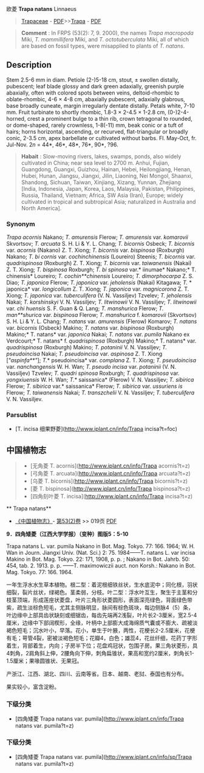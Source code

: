 欧菱 **Trapa natans** Linnaeus

> [Trapaceae](http://www.iplant.cn/info/Trapaceae?t=foc) - [PDF](http://www.iplant.cn/foc/pdf/Trapaceae.pdf)>>[Trapa](http://www.iplant.cn/info/Trapa?t=foc) - [PDF](http://www.iplant.cn/foc/pdf/Trapa.pdf)


> **Comment** : 
> In FRPS (53(2): 7, 9. 2000), the names *Trapa macropoda* Miki, *T. mammillifera* Miki, and *T. octotuberculata* Miki, all of which are based on fossil types, were misapplied to plants of *T. natans*.

## Description

Stem 2.5-6 mm in diam. Petiole (2-)5-18 cm, stout, ± swollen distally, pubescent; leaf blade glossy and dark green adaxially, greenish purple abaxially, often with colored spots between veins, deltoid-rhombic to oblate-rhombic, 4-6 × 4-8 cm, abaxially pubescent, adaxially glabrous, base broadly cuneate, margin irregularly dentate distally. Petals white, 7-10 mm. Fruit turbinate to shortly rhombic, 1.8-3 × 2-4.5 × 1-2.8 cm, (0-)2-4-horned, crest a prominent bulge to a thin rib, crown tetragonal to rounded, or dome-shaped, rarely crownless, 1-8(-11) mm, beak conic or a tuft of hairs; horns horizontal, ascending, or recurved, flat-triangular or broadly conic, 2-3.5 cm, apex barbellate or cultivated without barbs. Fl. May-Oct, fr. Jul-Nov. 2*n* = 44*, 46*, 48*, 76*, 90*, ?96.


> **Habait** : 
> Slow-moving rivers, lakes, swamps, ponds, also widely cultivated in China; near sea level to 2700 m. Anhui, Fujian, Guangdong, Guangxi, Guizhou, Hainan, Hebei, Heilongjiang, Henan, Hubei, Hunan, Jiangsu, Jiangxi, Jilin, Liaoning, Nei Mongol, Shaanxi, Shandong, Sichuan, Taiwan, Xinjiang, Xizang, Yunnan, Zhejiang [India, Indonesia, Japan, Korea, Laos, Malaysia, Pakistan, Philippines, Russia, Thailand, Vietnam; Africa, SW Asia (Iran), Europe; widely cultivated in tropical and subtropical Asia; naturalized in Australia and North America].

### Synonym
*Trapa acornis* Nakano; *T. amurensis* Flerow; *T. amurensis* var. *komarovii* Skvortsov; *T. arcuata* S. H. Li & Y. L. Chang; *T. bicornis* Osbeck; *T. bicornis* var. *acornis* (Nakano) Z. T. Xiong; *T. bicornis* var. *bispinosa* (Roxburgh) Nakano; *T. bi* *cornis* var. *cochinchinensis* (Loureiro) Steenis; *T. bicornis* var. *quadrispinosa* (Roxburgh) Z. T. Xiong; *T. bicornis* var. *taiwanensis* (Nakai) Z. T. Xiong; *T. bispinosa* Roxburgh; *T. bi* *spinosa* var.* iinumae* Nakano;* T. chinensis* Loureiro; *T. cochin**chinensis* Loureiro; *T. dimorphocarpa* Z. S. Diao; *T. japonica* Flerow; *T. japonica* var. *jeholensis* (Nakai) Kitagawa; *T.* * japonica* var. *longicollum* Z. T. Xiong; *T. japonica* var. *magnicorona* Z. T. Xiong; *T. japonica* var. *tuberculifera* (V. N. Vassiljev) Tzvelev; *T. jeholensis* Nakai; *T. korshinskyi* V. N. Vassiljev; *T. litwinowii* V. N. Vassiljev; *T. litwinowii* var. *chi* *huensis* S. F. Guan & Q. Lang; *T. manshurica* Flerow; *T. man**shurica* var. *bispinosa* Flerow; *T. manshurica* f. *komarovii* (Skvortsov) S. H. Li & Y. L. Chang; *T. natans* var. *amurensis* (Flerow) Komarov; *T. natans* var. *bicornis* (Osbeck) Makino; *T. natans* var. *bispinosa* (Roxburgh) Makino;* T. natans* var. *japonica* Nakai; *T. natans* var. *pumila* Nakano ex Verdcourt;* T. natans* f. *quadrispinosa* (Roxburgh) Makino;* T. natans* var. *quadrispinosa* (Roxburgh) Makino; *T. potaninii* V. N. Vassiljev; *T. pseudoincisa* Nakai; *T. pseudoincisa* var. *aspinosa* Z. T. Xiong [*\"aspinfa**\"*]; *T.** pseudoincisa* var. *complana* Z. T. Xiong; *T. pseudoincisa* var. *nanchangensis* W. H. Wan; *T. pseudo* *incisa* var. *potaninii* (V. N. Vassiljev) Tzvelev; *T. quadri* *spinosa* Roxburgh; *T. quadrispinosa* var. *yongxiuensis* W. H. Wan; *T.** saissanica* (Flerow) V. N. Vassiljev; *T.* *sibirica* Flerow; *T. sibirica* var.* saissanica* Flerow; *T. sibirica* var. *ussuriens* *is* Flerow; *T. taiwanensis* Nakai; *T. transzchelii* V. N. Vassiljev; *T. tuberculifera* V. N. Vassiljev.

### Parsublist

* [T.  incisa  细果野菱](http://www.iplant.cn/info/Trapa incisa?t=foc)


## 中国植物志

> * [无角菱  T.  acornis](http://www.iplant.cn/info/Trapa acornis?t=z)
> * [弓角菱  T.  arcuata](http://www.iplant.cn/info/Trapa arcuata?t=z)
> * [乌菱  T.  bicornis](http://www.iplant.cn/info/Trapa bicornis?t=z)
> * [菱  T.  bispinosa](http://www.iplant.cn/info/Trapa bispinosa?t=z)
> * [四角刻叶菱  T.  incisa](http://www.iplant.cn/info/Trapa incisa?t=z)


** Trapa natans**

* [《中国植物志》](http://www.iplant.cn/frps)- [第53(2)卷](http://www.iplant.cn/frps/vol/53(2)) >> 019页 [PDF](http://www.iplant.cn/frps/pdf/53(2)/019.pdf)


**9．四角矮菱（江西大学学报）（变种）图版5：5-10**

Trapa natans L. var. pumila Nakano in Bot. Mag. Tokyo. 77: 166. 1964; W. H. Wan in Journ. Jiangxi Univ. (Nat. Sci.) 2: 75. 1984——T. natans L. var incisa Makino in Bot. Mag. Tokyo. 22: 171, 1908, p. p. ; Nakano in Bot. Jahrb. 50: 454, tab. 2. 1913. p. p. ——T. maximowiczii auct. non Korsh.: Nakano in Bot. Mag. Tokyo. 77: 166. 1964.

一年生浮水水生草本植物。根二型：着泥根细铁丝状，生水底泥中；同化根，羽状细裂，裂片丝状，绿褐色。茎柔弱，分枝。叶二型：浮水叶互生，聚生于主茎和分枝茎顶端，形成莲座状菱盘，叶片三角形状菱圆形，表面深亮绿色，背面绿色带紫，疏生淡棕色短毛，尤其主侧脉明显，脉间有棕色斑块，每边侧脉4（5）条，叶边缘中上部具齿状缺刻或细锯齿，每齿先端再2浅裂，叶片长2-3厘米，宽2.5-4厘米，边缘中下部阔楔形，全缘，叶柄中上部膨大成海绵质气囊或不膨大、疏被淡褐色短毛；沉水叶小，早落。花小，单生于叶腋，两性，花梗长2-2.5厘米，花梗有毛；萼管4裂，密被淡褐色短毛；花瓣4，白色；雄蕊4，花丝纤细，花药丁字形着生，背部着生，内向；子房半下位；花盘鸡冠状，包围子房。果三角状菱形，具4刺角，2肩角斜上伸，2腰角向下伸，刺角扁锥状，果高和宽约2厘米，刺角长1-1.5厘米；果喙圆锥状、无果冠。

产浙江、江西、湖北、四川、云南等省。日本、越南、老挝、泰国也有分布。

果实较小，富含淀粉。

### 下级分类
* [四角矮菱  Trapa natans var. pumila](http://www.iplant.cn/info/Trapa natans var. pumila?t=z)

### 下级分类
* [四角矮菱  Trapa natans var. pumila](http://www.iplant.cn/info/sp/Trapa natans var. pumila?t=z)
